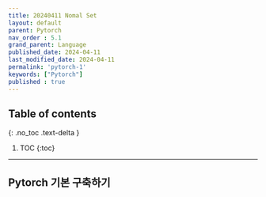 ```yaml
---
title: 20240411 Nomal Set
layout: default
parent: Pytorch
nav_order : 5.1
grand_parent: Language
published_date: 2024-04-11
last_modified_date: 2024-04-11
permalink: 'pytorch-1'
keywords: ["Pytorch"]
published : true
---
```

## Table of contents
{: .no_toc .text-delta }

1. TOC
{:toc}
---
## Pytorch 기본 구축하기